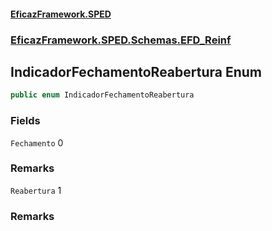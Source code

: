 #### [EficazFramework.SPED](EficazFrameworkSPED.md 'EficazFramework SPED')
### [EficazFramework.SPED.Schemas.EFD_Reinf](EficazFramework.SPED.Schemas.EFD_Reinf.md 'EficazFramework.SPED.Schemas.EFD_Reinf')

## IndicadorFechamentoReabertura Enum

```csharp
public enum IndicadorFechamentoReabertura
```
### Fields

<a name='EficazFramework.SPED.Schemas.EFD_Reinf.IndicadorFechamentoReabertura.Fechamento'></a>

`Fechamento` 0

### Remarks

<a name='EficazFramework.SPED.Schemas.EFD_Reinf.IndicadorFechamentoReabertura.Reabertura'></a>

`Reabertura` 1

### Remarks